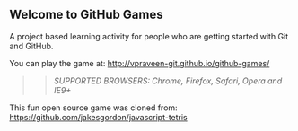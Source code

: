 ## Welcome to GitHub Games

A project based learning activity for people who are getting started with Git and GitHub.

You can play the game at: http://vpraveen-git.github.io/github-games/

>> _*SUPPORTED BROWSERS*: Chrome, Firefox, Safari, Opera and IE9+_

This fun open source game was cloned from: https://github.com/jakesgordon/javascript-tetris

